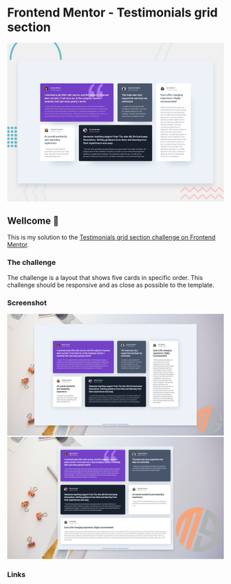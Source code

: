 # Frontend Mentor - Testimonials grid section

![Design preview for the Testimonials grid section coding challenge](./design/desktop-preview.jpg)

## Wellcome 👋 
This is my solution to the [Testimonials grid section challenge on Frontend Mentor](https://www.frontendmentor.io/challenges/testimonials-grid-section-Nnw6J7Un7).

### The challenge
The challenge is a layout that shows five cards in specific order.
This challenge should be responsive and as close as possible to the template.

### Screenshot
![Desktop preview](./design/ms-desktop-design.jpg)
![Desktop preview](./design/ms-laptop-design.jpg)
### Links

